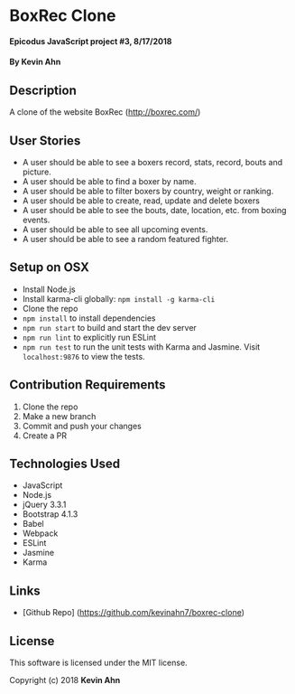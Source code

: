 # BoxRec Clone

#### Epicodus JavaScript project #3, 8/17/2018

#### By Kevin Ahn

## Description

A clone of the website BoxRec
(http://boxrec.com/)

## User Stories

* A user should be able to see a boxers record, stats, record, bouts and picture.
* A user should be able to find a boxer by name.
* A user should be able to filter boxers by country, weight or ranking.
* A user should be able to create, read, update and delete boxers
* A user should be able to see the bouts, date, location, etc. from boxing events.
* A user should be able to see all upcoming events.
* A user should be able to see a random featured fighter.



## Setup on OSX

* Install Node.js
* Install karma-cli globally: `npm install -g karma-cli`
* Clone the repo
* `npm install` to install dependencies
* `npm run start` to build and start the dev server
* `npm run lint` to explicitly run ESLint
* `npm run test` to run the unit tests with Karma and Jasmine. Visit `localhost:9876` to view the tests.

## Contribution Requirements

1. Clone the repo
1. Make a new branch
1. Commit and push your changes
1. Create a PR

## Technologies Used

* JavaScript
* Node.js
* jQuery 3.3.1
* Bootstrap 4.1.3
* Babel
* Webpack
* ESLint
* Jasmine
* Karma

## Links

* [Github Repo] (https://github.com/kevinahn7/boxrec-clone)

## License

This software is licensed under the MIT license.

Copyright (c) 2018 **Kevin Ahn**